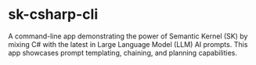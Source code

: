 # sk-csharp-cli
A command-line app demonstrating the power of Semantic Kernel (SK) by mixing C# with the latest in Large Language Model (LLM) AI prompts. This app showcases prompt templating, chaining, and planning capabilities. 
